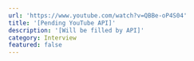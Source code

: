 ```yaml
---
url: 'https://www.youtube.com/watch?v=QBBe-oP4S04'
title: '[Pending YouTube API]'
description: '[Will be filled by API]'
category: Interview
featured: false
---
```


